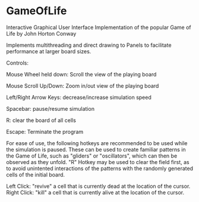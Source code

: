 # GameOfLife
Interactive Graphical User Interface Implementation of the popular Game of Life by John Horton Conway

Implements multithreading and direct drawing to Panels to facilitate performance at larger board sizes.

Controls:

Mouse Wheel held down: Scroll the view of the playing board

Mouse Scroll Up/Down: Zoom in/out view of the playing board  

Left/Right Arrow Keys: decrease/increase simulation speed

Spacebar: pause/resume simulation

R: clear the board of all cells

Escape: Terminate the program

For ease of use, the following hotkeys are recommended to be used while the simulation is paused.
These can be used to create familiar patterns in the Game of Life, such as "gliders" or "oscillators",
which can then be observed as they unfold. "R" Hotkey may be used to clear the field first, as to avoid
unintented interactions of the patterns with the randomly generated cells of the initial board.

Left Click: "revive" a cell that is currently dead at the location of the cursor.
Right Click: "kill" a cell that is currently alive at the location of the cursor.


